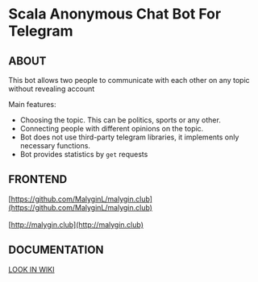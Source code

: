 Scala Anonymous Chat Bot For Telegram
=============================

## ABOUT
This bot allows two people to communicate with each other on any topic without revealing account

Main features:
- Choosing the topic. This can be politics, sports or any other.
- Connecting people with different opinions on the topic.
- Bot does not use third-party telegram libraries, it implements only necessary functions.
- Bot provides statistics by `get` requests

## FRONTEND
[https://github.com/MalyginL/malygin.club](https://github.com/MalyginL/malygin.club) <br><br>
[http://malygin.club](http://malygin.club)

## DOCUMENTATION

[LOOK IN WIKI](https://github.com/MalyginL/CustomAnonBot/wiki)

